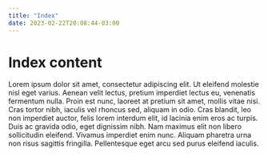 ```yaml
---
title: "Index"
date: 2023-02-22T20:08:44-03:00
---
```


# Index content

Lorem ipsum dolor sit amet, consectetur adipiscing elit. Ut eleifend molestie nisl eget varius. Aenean velit lectus, pretium imperdiet lectus eu, venenatis fermentum nulla. Proin est nunc, laoreet at pretium sit amet, mollis vitae nisi. Cras tortor nibh, iaculis vel rhoncus sed, aliquam in odio. Cras blandit, leo non imperdiet auctor, felis lorem interdum elit, id lacinia enim eros ac turpis. Duis ac gravida odio, eget dignissim nibh. Nam maximus elit non libero sollicitudin eleifend. Vivamus imperdiet enim nunc. Aliquam pharetra urna non risus sagittis fringilla. Pellentesque eget arcu sed purus eleifend iaculis.
